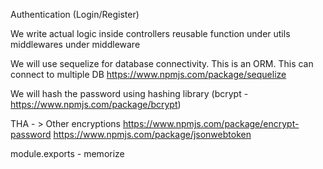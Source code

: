 Authentication (Login/Register)

We write actual logic inside controllers
reusable function under utils
middlewares under middleware

We will use sequelize for database connectivity. This is an ORM. This can connect to multiple DB
https://www.npmjs.com/package/sequelize

We will hash the password using hashing library (bcrypt - https://www.npmjs.com/package/bcrypt)

THA - > Other encryptions
https://www.npmjs.com/package/encrypt-password
https://www.npmjs.com/package/jsonwebtoken

module.exports - memorize
